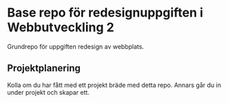 # Base repo för redesignuppgiften i Webbutveckling 2

Grundrepo för uppgiften redesign av webbplats.

## Projektplanering

Kolla om du har fått med ett projekt bräde med detta repo. Annars går du in under projekt och skapar ett.
